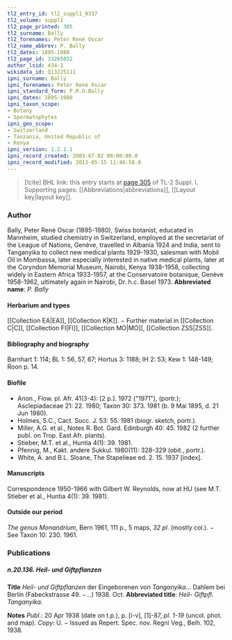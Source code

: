 ```yaml
---
tl2_entry_id: tl2_suppl1_0337
tl2_volume: suppl1
tl2_page_printed: 305
tl2_surname: Bally
tl2_forenames: Peter René Oscar
tl2_name_abbrev: P. Bally
tl2_dates: 1895-1980
tl2_page_id: 33265032
author_lsid: 434-1
wikidata_id: Q13225111
ipni_surname: Bally
ipni_forenames: Peter René Oscar
ipni_standard_form: P.R.O.Bally
ipni_dates: 1895-1980
ipni_taxon_scope: 
- Botany
- Spermatophytes
ipni_geo_scope: 
- Switzerland
- Tanzania, United Republic of
- Kenya
ipni_version: 1.2.1.1
ipni_record_created: 2003-07-02 00:00:00.0
ipni_record_modified: 2013-05-15 11:46:58.0
---
```



> [!cite] BHL link: this entry starts at [page 305](https://www.biodiversitylibrary.org/page/33265032) of TL-2 Suppl. I.
> Supporting pages: [[Abbreviations|abbreviations]], [[Layout key|layout key]].

### Author

Bally, Peter René Oscar (1895-1980), Swiss botanist, educated in Mannheim, studied chemistry in Switzerland, employed at the secretariat of the League of Nations, Genève, travelled in Albania 1924 and India, sent to Tanganyika to collect new medical plants 1929-1930, salesman with Mobil Oil in Mombassa, later especially interested in native medical plants, later at the Coryndon Memorial Museum, Nairobi, Kenya 1938-1958, collecting widely in Eastern Africa 1933-1957, at the Conservatoire botanique, Genève 1958-1962, ultimately again in Nairobi, Dr. h.c. Basel 1973. 
**Abbreviated name**: *P. Bally*

#### Herbarium and types

[[Collection EA|EA]], [[Collection K|K]]. − Further material in [[Collection C|C]], [[Collection FI|FI]], [[Collection MO|MO]], [[Collection ZSS|ZSS]].

#### Bibliography and biography

Barnhart 1: 114; BL 1: 56, 57, 67; Hortus 3: 1188; IH 2: 53; Kew 1: 148-149; Roon p. 14.

#### Biofile

- Anon., Flow. pl. Afr. 41(3-4): \[2 p.\]. 1972 ("1971"), (portr.); Asclepiadaceae 21: 22. 1980; Taxon 30: 373. 1981 (b. 9 Mai 1895, d. 21 Jun 1980).
- Holmes, S.C., Cact. Succ. J. 53: 55. 1981 (biogr. sketch, portr.).
- Miller, A.G. et al., Notes R. Bot. Gard. Edinburgh 40: 45. 1982 (2 further publ. on Trop. East Afr. plants).
- Stieber, M.T. et al., Huntia 4(1): 39. 1981.
- Pfennig, M., Kakt. andere Sukkul. 1980(11): 328-329 (obit., portr.).
- White, A. and B.L. Sloane, The Stapelieae ed. 2. 15. 1937 \[index\].

#### Manuscripts

Correspondence 1950-1966 with Gilbert W. Reynolds, now at HU (see M.T. Stieber et al., Huntia 4(1): 39. 1981).

#### Outside our period

*The genus Monandrium*, Bern 1961, 111 p., 5 maps, *32 pl*. (mostly col.). − See Taxon 10: 230. 1961.

### Publications

##### n.20.136. Heil- und Giftpflanzen

**Title**
*Heil- und Giftpflanzen* der Eingeborenen von *Tanganyika*... Dahlem bei Berlin (Fabeckstrasse 49. −...) 1938. Oct.
**Abbreviated title**: *Heil- Giftpfl. Tanganyika*.

**Notes**
*Publ*.: 20 Apr 1938 (date on t.p.), p. \[i-v\], \[1\]-87, *pl. 1-19* (uncol. phot. and map). *Copy*: U. − Issued as Repert. Spec. nov. Regni Veg., Beih. 102, 1938.

